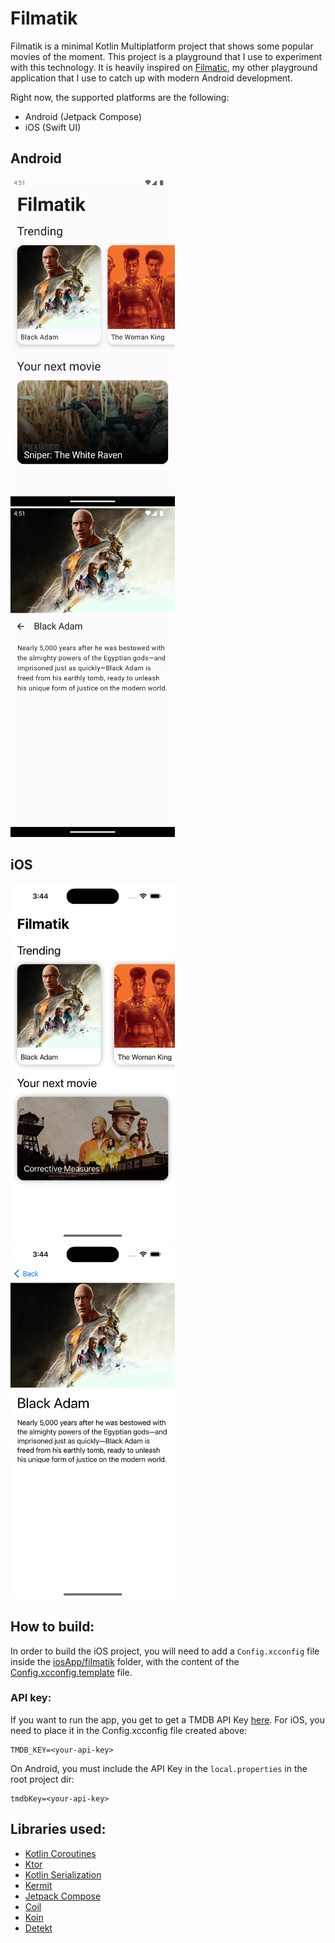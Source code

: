 # Filmatik


Filmatik is a minimal Kotlin Multiplatform project that shows some popular movies of the moment.
This project is a playground that I use to experiment with this technology. It is heavily inspired on
[Filmatic](https://github.com/prof18/Filmatic), my other playground application that I use
to catch up with modern Android development.

Right now, the supported platforms are the following: 
- Android (Jetpack Compose)
- iOS (Swift UI)

## Android

<div>
    <img width="263" src="img/list-android.png">
    <img width="263" src="img/detail-android.png">
</div>

## iOS

<div>
    <img width="263" src="img/list-ios.png">
    <img width="263" src="img/detail-ios.png">
</div>

## How to build:

In order to build the iOS project, you will need to add a `Config.xcconfig` file inside the [iosApp/filmatik](https://github.com/prof18/Filmatik/blob/main/iosApp/filmatik/) folder, with the content of the [Config.xcconfig.template](https://github.com/prof18/Filmatik/blob/main/iosApp/filmatik/Config.xcconfig.template) file.

### API key:

If you want to run the app, you get to get a TMDB API Key [here](https://www.themoviedb.org/settings/api).
For iOS, you need to place it in the Config.xcconfig file created above:

```xcconfing
TMDB_KEY=<your-api-key>
```

On Android, you must include the API Key in the `local.properties` in the root project dir:

```properties
tmdbKey=<your-api-key>
```

## Libraries used:

- [Kotlin Coroutines](https://kotlinlang.org/docs/coroutines-overview.html)
- [Ktor](https://ktor.io/)
- [Kotlin Serialization](https://github.com/Kotlin/kotlinx.serialization)
- [Kermit](https://github.com/touchlab/Kermit)
- [Jetpack Compose](https://developer.android.com/jetpack/compose)
- [Coil](https://github.com/coil-kt/coil)
- [Koin](https://insert-koin.io/)
- [Detekt](https://github.com/detekt/detekt)

